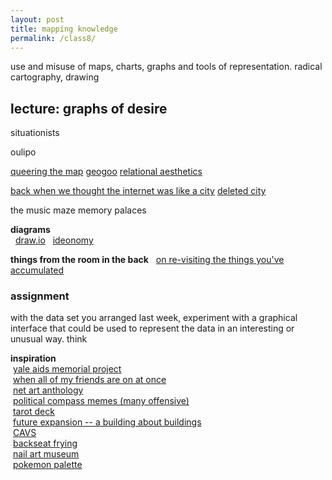 ```yaml
---  
layout: post  
title: mapping knowledge  
permalink: /class8/  
---  
```

<!-- maybe cybernetics lib here?? orit halpern beautiful data kind of thing??? -->

use and misuse of maps, charts, graphs and tools of representation. radical cartography, drawing

## lecture: graphs of desire



situationists

oulipo

[queering the map](https://www.queeringthemap.com)
[geogoo](http://geogoo.net)
[relational aesthetics](https://en.wikipedia.org/wiki/Relational_art#cite_note-13)

[back when we thought the internet was like a city](https://www.citylab.com/life/2013/03/back-when-we-thought-internet-was-city/4943/) [deleted city](http://deletedcity.net)

the music maze
memory palaces


**diagrams**  
  [draw.io]()
  [ideonomy]()  

**things from the room in the back**
  [on re-visiting the things you've accumulated](https://thecreativeindependent.com/people/charles-broskoski-on-self-discovery-upon-revisiting-things-youve-accumulated-over-time/)

### assignment

with the data set you arranged last week, experiment with a graphical interface that could be used to represent the data in an interesting or unusual way. think  

**inspiration**  
 [yale aids memorial project](http://yamp.org)  
 [when all of my friends are on at once](http://allmyfriendsatonce.com/#0)  
 [net art anthology](https://anthology.rhizome.org)  
 [political compass memes (many offensive)](https://www.are.na/francis-tseng/political-compasses-other-matrices)  
 [tarot deck](https://www.are.na/art-deli-corp/tarot-design)  
 [future expansion -- a building about buildings](http://future-expansion.com/#img)  
 [CAVS](http://act.mit.edu/cavs)  
 [backseat frying](http://backseatfrying.net)  
 [nail art museum](https://www.youtube.com/watch?v=40pSU5ZM784)  
 [pokemon palette](http://pokepalettes.com)